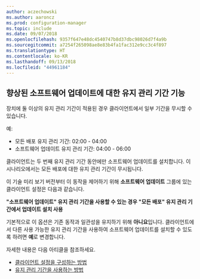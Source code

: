 ```yaml
---
author: aczechowski
ms.author: aaroncz
ms.prod: configuration-manager
ms.topic: include
ms.date: 09/07/2018
ms.openlocfilehash: 9357f647e48dc4540747b8d37dbc98026d7f4a9b
ms.sourcegitcommit: a7254f265098ae8e83b4fa1fac312e9cc3c4f897
ms.translationtype: HT
ms.contentlocale: ko-KR
ms.lasthandoff: 09/13/2018
ms.locfileid: "44961184"
---
```

## <a name="bkmk_sum-mw"></a> 향상된 소프트웨어 업데이트에 대한 유지 관리 기간 기능
<!--vso2839307-->

장치에 둘 이상의 유지 관리 기간이 적용된 경우 클라이언트에서 일부 기간을 무시할 수 있습니다. 

예:

- 모든 배포 유지 관리 기간: 02:00 - 04:00
- 소프트웨어 업데이트 유지 관리 기간: 04:00 - 06:00

클라이언트는 두 번째 유지 관리 기간 동안에만 소프트웨어 업데이트를 설치합니다. 이 시나리오에서는 모든 배포에 대한 유지 관리 기간이 무시됩니다.

이 기술 미리 보기 버전부터 이 동작을 제어하기 위해 **소프트웨어 업데이트** 그룹에 있는 클라이언트 설정은 다음과 같습니다. 

**"소프트웨어 업데이트" 유지 관리 기간을 사용할 수 있는 경우 "모든 배포" 유지 관리 기간에서 업데이트 설치 사용**

기본적으로 이 옵션은 기존 동작과 일관성을 유지하기 위해 **아니요**입니다. 클라이언트에서 다른 사용 가능한 유지 관리 기간을 사용하여 소프트웨어 업데이트를 설치할 수 있도록 하려면 **예**로 변경합니다.

자세한 내용은 다음 아티클을 참조하세요.
- [클라이언트 설정을 구성하는 방법](/sccm/core/clients/deploy/configure-client-settings)
- [유지 관리 기간을 사용하는 방법](/sccm/core/clients/manage/collections/use-maintenance-windows)


